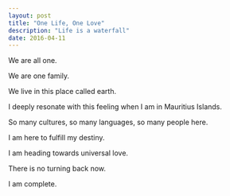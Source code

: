 ```yaml
---
layout: post
title: "One Life, One Love"
description: "Life is a waterfall"
date: 2016-04-11
---
```

We are all one.

We are one family.

We live in this place called earth.

I deeply resonate with this feeling when I am in Mauritius Islands.

So many cultures, so many languages, so many people here.

I am here to fulfill my destiny.

I am heading towards universal love.

There is no turning back now.

I am complete.
